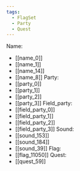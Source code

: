 ```yaml
---
tags:
  - FlagSet
  - Party
  - Quest
---
```

Name:
- [[name_0]]
- [[name_1]]
- [[name_14]]
- [[name_8]]
Party:
- [[party_0]]
- [[party_1]]
- [[party_2]]
- [[party_3]]
Field_party:
- [[field_party_0]]
- [[field_party_1]]
- [[field_party_2]]
- [[field_party_3]]
Sound:
- [[sound_153]]
- [[sound_184]]
- [[sound_39]]
Flag:
- [[flag_11050]]
Quest:
- [[quest_59]]
